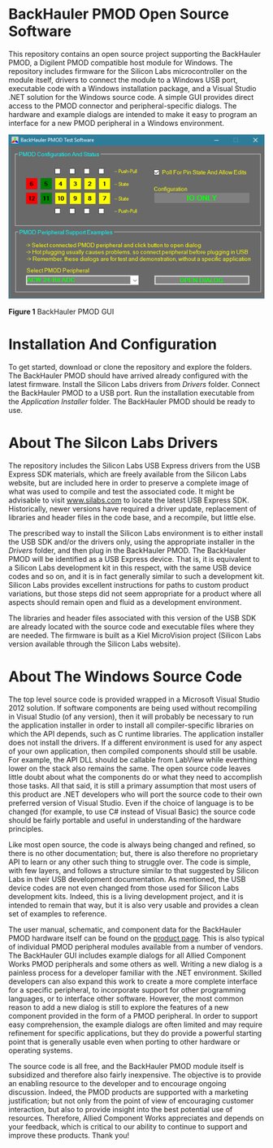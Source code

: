 # BackHauler PMOD Open Source Software

This repository contains an open source project supporting the BackHauler PMOD, a Digilent PMOD compatible host module for Windows. The repository includes firmware for the Silicon Labs microcontroller on the module itself, drivers to connect the module to a Windows USB port, executable code with a Windows installation package, and a Visual Studio .NET solution for the Windows source code. A simple GUI provides direct access to the PMOD connector and peripheral-specific dialogs. The hardware and example dialogs are intended to make it easy to program an interface for a new PMOD peripheral in a Windows environment. 

![BackHauler PMOD GUI](Pictures/BackHauler_PMOD_GUI.png "BackHauler PMOD GUI")

**Figure 1**  BackHauler PMOD GUI

# Installation And Configuration

To get started, download or clone the repository and explore the folders. The BackHauler PMOD should have arrived already configured with the latest firmware. Install the Silicon Labs drivers from *Drivers* folder. Connect the BackHauler PMOD to a USB port. Run the installation executable from the *Application Installer* folder. The BackHauler PMOD should be ready to use.  

# About The Silcon Labs Drivers 

The repository includes the Silicon Labs USB Express drivers from the USB Express SDK materials, which are freely available from the Silicon Labs website, but are included here in order to preserve a complete image of what was used to compile and test the associated code. It might be advisable to visit www.silabs.com to locate the latest USB Express SDK. Historically, newer versions have required a driver update, replacement of libraries and header files in the code base, and a recompile, but little else.

The prescribed way to install the Silicon Labs environment is to either install the USB SDK and/or the drivers only, using the appropriate installer in the *Drivers* folder, and then plug in the BackHauler PMOD.  The BackHauler PMOD will be identified as a USB Express device. That is, it is equivalent to a Silicon Labs development kit in this respect, with the same USB device codes and so on, and it is in fact generally similar to such a development kit. Silicon Labs provides excellent instructions for paths to custom product variations, but those steps did not seem appropriate for a product where all aspects should remain open and fluid as a development environment.

The libraries and header files associated with this version of the USB SDK are already located with the source code and executable files where they are needed. The firmware is built as a Kiel MicroVision project (Silicon Labs version available through the Silicon Labs website). 

# About The Windows Source Code

The top level source code is provided wrapped in a Microsoft Visual Studio 2012 solution. If software components are being used without recompiling in Visual Studio (of any version), then it will probably be necessary to run the application installer in order to install all compiler-specific libraries on which the API depends, such as C runtime libraries. The application installer does not install the drivers. If a different environment is used for any aspect of your own application, then compiled components should still be usable. For example, the API DLL should be callable from LabView while everthing lower on the stack also remains the same. The open source code leaves little doubt about what the components do or what they need to accomplish those tasks. All that said, it is still a primary assumption that most users of this product are .NET developers who will port the source code to their own preferred version of Visual Studio. Even if the choice of language is to be changed (for example, to use C# instead of Visual Basic) the source code should be fairly portable and useful in understanding of the hardware principles.  

Like most open source, the code is always being changed and refined, so there is no other documentation; but, there is also therefore no proprietary API to learn or any other such thing to struggle over. The code is simple, with few layers, and follows a structure similar to that suggested by Silicon Labs in their USB development documentation. As mentioned, the USB device codes are not even changed from those used for Silicon Labs development kits. Indeed, this is a living development project, and it is intended to remain that way, but it is also very usable and provides a clean set of examples to reference. 

The user manual, schematic, and component data for the BackHauler PMOD hardware itself can be found on the [product page](https://store.alliedcomponentworks.com/collections/open-hardware/products/backhauler-pmod). This is also typical of individual PMOD peripheral modules available from a number of vendors. The BackHauler GUI includes example dialogs for all Allied Component Works PMOD peripherals and some others as well. Writing a new dialog is a painless process for a developer familiar with the .NET environment. Skilled developers can also expand this work to create a more complete interface for a specific peripheral, to incorporate support for other programming languages, or to interface other software. However, the most common reason to add a new dialog is still to explore the features of a new component provided in the form of a PMOD peripheral. In order to support easy comprehension, the example dialogs are often limited and may require refinement for specific applications, but they do provide a powerful starting point that is generally usable even when porting to other hardware or operating systems.  

The source code is all free, and the BackHauler PMOD module itself is subsidized and therefore also fairly inexpensive. The objective is to provide an enabling resource to the developer and to encourage ongoing discussion. Indeed, the PMOD products are supported with a marketing justification; but not only from the point of view of encouraging customer interaction, but also to provide insight into the best potential use of resources. Therefore, Allied Component Works appreciates and depends on your feedback, which is critical to our ability to continue to support and improve these products. Thank you!

